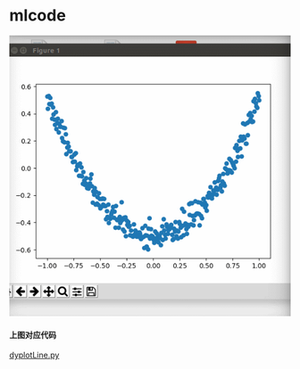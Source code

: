 # mlcode

![tensor学习动态](https://github.com/charlesld/mlcode/blob/master/tensordygraphic.gif)
#### 上图对应代码
[dyplotLine.py](https://github.com/charlesld/mlcode/blob/master/dyplotLine.py)

